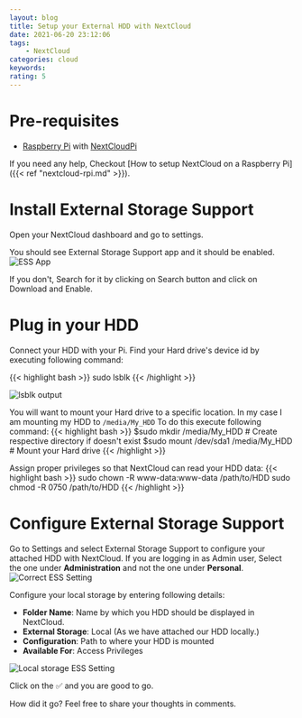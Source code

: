 ```yaml
---
layout: blog
title: Setup your External HDD with NextCloud
date: 2021-06-20 23:12:06
tags:
    - NextCloud
categories: cloud
keywords: 
rating: 5
---
```



# Pre-requisites
  - [Raspberry Pi](https://amzn.to/3xGuJqf) with [NextCloudPi](https://ownyourbits.com/nextcloudpi/)


If you need any help, Checkout [How to setup NextCloud on a Raspberry Pi]({{< ref "nextcloud-rpi.md" >}}).

# Install External Storage Support
Open your NextCloud dashboard and go to settings.

You should see External Storage Support app and it should be enabled.
![ESS App](/posts/nextcloud/images/ExternalStorageSupport.png)

If you don't, Search for it by clicking on Search button and click on Download and Enable.

# Plug in your HDD
Connect your HDD with your Pi.
Find your Hard drive's device id by executing following command:

{{< highlight bash >}}
sudo lsblk
{{< /highlight >}}

![lsblk output](/posts/nextcloud/images/lsblk.png)

You will want to mount your Hard drive to a specific location. In my case I am mounting my HDD to `/media/My_HDD`
To do this execute following command:
{{< highlight bash >}}
$sudo mkdir /media/My_HDD             # Create respective directory if doesn't exist
$sudo mount /dev/sda1 /media/My_HDD   # Mount your Hard drive
{{< /highlight >}}

Assign proper privileges so that NextCloud can read your HDD data:
{{< highlight bash >}}
sudo chown -R www-data:www-data /path/to/HDD
sudo chmod -R 0750 /path/to/HDD
{{< /highlight >}}

# Configure External Storage Support
Go to Settings and select External Storage Support to configure your attached HDD with NextCloud.
If you are logging in as Admin user, Select the one under **Administration** and not the one under **Personal**.
![Correct ESS Setting](/posts/nextcloud/images/ExternalStorageSupportsetting.png)

Configure your local storage by entering following details:

- **Folder Name**: Name by which you HDD should be displayed in NextCloud.
- **External Storage**: Local (As we have attached our HDD locally.)
- **Configuration**: Path to where your HDD is mounted
- **Available For**: Access Privileges

![Local storage ESS Setting](/posts/nextcloud/images/local.png)

Click on the ✅ and you are good to go.

How did it go? Feel free to share your thoughts in comments.